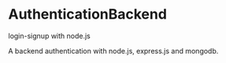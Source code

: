 # AuthenticationBackend
login-signup with node.js

A backend authentication with node.js, express.js and mongodb.
